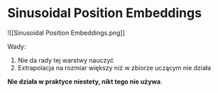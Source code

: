 # Sinusoidal Position Embeddings

![[Sinusoidal Position Embeddings.png]]

Wady:
1. Nie da rady tej warstwy nauczyć
2. Extrapolacja na rozmiar większy niż w zbiorze uczącym nie działa

**Nie działa w praktyce niestety, nikt tego nie używa**.

